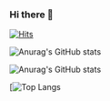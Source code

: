 ### Hi there 👋

[![Hits](https://hits.seeyoufarm.com/api/count/incr/badge.svg?url=https%3A%2F%2Fgithub.com%2Fhyunrian&count_bg=%23D7B9E3&title_bg=%23C67FE3&icon=github.svg&icon_color=%23F3F1F1&title=hits&edge_flat=false)](https://hits.seeyoufarm.com)

![Anurag's GitHub stats](https://github-readme-stats.vercel.app/api?username=hyunrian&count_private=true&show_icons=true)

![Anurag's GitHub stats](https://github-readme-stats.vercel.app/api?username=hyunrian&&show_icons=true&theme=nightowl&hide=stars,prs,issues&hide_rank=true)

[![Top Langs](https://github-readme-stats.vercel.app/api/top-langs/?username=hyunrian&layout=compact)
